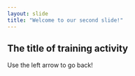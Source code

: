 ```yaml
---
layout: slide
title: "Welcome to our second slide!"
---
```

## The title of training activity
Use the left arrow to go back!